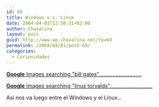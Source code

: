```yaml
---
id: 69
title: Windows v.s. Linux
date: 2004-04-01T12:50:31+02:00
author: Chavalina
layout: post
guid: http://www.wp.chavalina.net/?p=69
permalink: /2004/04/01/post-69/
categories:
  - Curiosidades
---
```

<a href="http://images.google.com/imgres?imgurl=twf.systemsbysteve.com/pics/bill-gates.jpg&#038;imgrefurl=http://twf.systemsbysteve.com/funnypics.htm&#038;h=281&#038;w=402&#038;sz=14&#038;tbnid=gnrXP9dCdH4J:&#038;tbnh=83&#038;tbnw=118&#038;prev=/images%3Fq%3Dbill%2Bgates%26hl%3Den%26lr%3D%26ie%3DUTF-8%26oe%3DUTF-8%26sa%3DG" target="_blank"><b><span class="azul">G</span><span class="rojo">o</span><span class="amarillo">o</span><span class="azul">g</span><span class="verde">l</span><span class="rojo">e</span></b> Images searching "bill gates"……………………….</a>

<a href="http://images.google.com/imgres?imgurl=www.gnu.cz/linus.gif&#038;imgrefurl=http://www.gnu.cz/gnu-1.html&#038;h=200&#038;w=254&#038;sz=40&#038;tbnid=ClYLKUxX_yoJ:&#038;tbnh=83&#038;tbnw=105&#038;prev=/images%3Fq%3Dlinus%2Btorvalds%26start%3D20%26hl%3Den%26lr%3D%26ie%3DUTF-8%26sa%3DN" target="_blank"><b><span class="azul">G</span><span class="rojo">o</span><span class="amarillo">o</span><span class="azul">g</span><span class="verde">l</span><span class="rojo">e</span></b> Images searching "linus torvalds"……………………….</a>

As&iacute; nos va luego entre el Windows y el Linux…